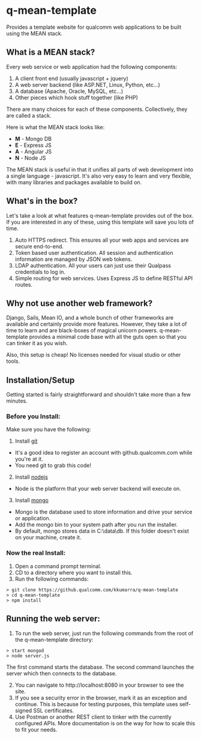 # q-mean-template
Provides a template website for qualcomm web applications to be built using the MEAN stack.

## What is a MEAN stack?

Every web service or web application had the following components:

1. A client front end (usually javascript + jquery)
2. A web server backend (like ASP.NET, Linux, Python, etc...)
3. A database (Apache, Oracle, MySQL, etc...)
4. Other pieces which hook stuff together (like PHP)

There are many choices for each of these components. Collectively, they are called a stack.

Here is what the MEAN stack looks like:

* **M** - Mongo DB
* **E** - Express JS
* **A** - Angular JS
* **N** - Node JS

The MEAN stack is useful in that it unifies all parts of web development into a single language - javascript.
It's also very easy to learn and very flexible, with many libraries and packages available to build on.

## What's in the box?

Let's take a look at what features q-mean-template provides out of the box. 
If you are interested in any of these, using this template will save you lots of time.

1. Auto HTTPS redirect. This ensures all your web apps and services are secure end-to-end.
2. Token based user authentication. All session and authentication information are managed by JSON web tokens.
3. LDAP authentication. All your users can just use their Qualpass credentials to log in.
4. Simple routing for web services. Uses Express JS to define RESTful API routes.

## Why not use another web framework?

Django, Sails, Mean IO, and a whole bunch of other frameworks are available and certainly provide more features.
However, they take a lot of time to learn and are black-boxes of magical unicorn powers. q-mean-template provides
a minimal code base with all the guts open so that you can tinker it as you wish.

Also, this setup is cheap! No licenses needed for visual studio or other tools.

## Installation/Setup

Getting started is fairly straightforward and shouldn't take more than a few minutes.

### Before you Install:
Make sure you have the following:

1. Install [git](https://git-scm.com/)
  * It's a good idea to register an account with github.qualcomm.com while you're at it.
  * You need git to grab this code!
2. Install [nodejs](https://nodejs.org)
  * Node is the platform that your web server backend will execute on.
3. Install [mongo](https://www.mongodb.com/)
  * Mongo is the database used to store information and drive your service or application.
  * Add the mongo bin to your system path after you run the installer.
  * By default, mongo stores data in C:\data\db. If this folder doesn't exist on your machine, create it.
  
### Now the real Install:

1. Open a command prompt terminal.
2. CD to a directory where you want to install this.
3. Run the following commands:

```
> git clone https://github.qualcomm.com/kkumarra/q-mean-template
> cd q-mean-template
> npm install
```

## Running the web server:

1. To run the web server, just run the following commands from the root of the q-mean-template directory:

```
> start mongod
> node server.js
```

The first command starts the database.
The second command launches the server which then connects to the database.

2. You can navigate to http://localhost:8080 in your browser to see the site.
3. If you see a security error in the browser, mark it as an exception and continue. This is because for testing purposes, this template uses self-signed SSL certificates.
4. Use Postman or another REST client to tinker with the currently configured APIs. More documentation is on the way for how to scale this to fit your needs.
